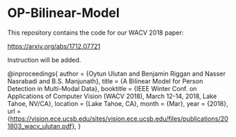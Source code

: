 # OP-Bilinear-Model

This repository contains the code for our WACV 2018 paper:

https://arxiv.org/abs/1712.07721

Instruction will be added.

@inproceedings{
	author		= {Oytun Ulutan and Benjamin Riggan and Nasser Nasrabadi and B.S. Manjunath},
	title		= {A Bilinear Model for Person Detection in Multi-Modal Data},
	booktitle	= {IEEE Winter Conf. on Applications of Computer Vision (WACV 2018), March 12-14, 2018, Lake Tahoe, NV/CA},
	location	= {Lake Tahoe, CA},
	month		= {Mar},
	year		= {2018},
	url		= {https://vision.ece.ucsb.edu/sites/vision.ece.ucsb.edu/files/publications/201803_wacv_ulutan.pdf},
}
